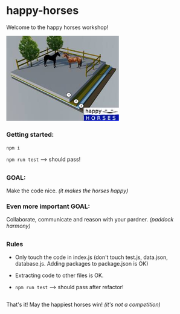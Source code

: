# happy-horses

Welcome to the happy horses workshop!

![Sample Image](assets/paddock.jpg)

### **Getting started:**

`npm i`

`npm run test` --> should pass!
##
### **GOAL:**
Make the code nice. *(it makes the horses happy)*

### **Even more important GOAL:**
Collaborate, communicate and reason with your pardner. *(paddock harmony)*
##
### Rules
- Only touch the code in index.js (don't touch test.js, data.json, database.js. Adding packages to package.json is OK)

- Extracting code to other files is OK.

- `npm run test` --> should pass after refactor!

##

That's it! May the happiest horses win! *(it's not a competition)*